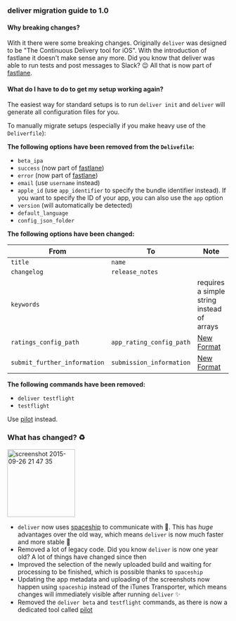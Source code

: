 ### deliver migration guide to 1.0

#### Why breaking changes?

 With it there were some breaking changes. Originally `deliver` was designed to be "The Continuous Delivery tool for iOS". With the introduction of fastlane it doesn't make sense any more. Did you know that deliver was able to run tests and post messages to Slack? :wink: All that is now part of [fastlane](https://fastlane.tools).

#### What do I have to do to get my setup working again?

The easiest way for standard setups is to run `deliver init` and `deliver` will generate all configuration files for you.

To manually migrate setups (especially if you make heavy use of the `Deliverfile`):

**The following options have been removed from the `Delivefile`:**

- `beta_ipa`
- `success` (now part of [fastlane](https://fastlane.tools))
- `error` (now part of [fastlane](https://fastlane.tools))
- `email` (use `username` instead)
- `apple_id` (use `app_identifier` to specify the bundle identifier instead). If you want to specify the ID of your app, you can also use the `app` option
- `version` (will automatically be detected)
- `default_language`
- `config_json_folder`

**The following options have been changed:**

From     | To              | Note
---------|-----------------|------------------------------------------------------------
`title`  | `name`
`changelog` | `release_notes`
`keywords` |   | requires a simple string instead of arrays
`ratings_config_path` | `app_rating_config_path` | [New Format](https://github.com/KrauseFx/deliver/blob/master/Deliverfile.md#app_rating_config_path)
`submit_further_information` | `submission_information` | [New Format](https://github.com/KrauseFx/deliver/blob/feature/spaceship/Deliverfile.md#submission_information)

**The following commands have been removed:**

- `deliver testflight`
- `testflight`

Use [pilot](https://github.com/fastlane/pilot) instead.

### What has changed? :recycle: 

<img width="154" alt="screenshot 2015-09-26 21 47 35" src="https://cloud.githubusercontent.com/assets/869950/10121262/38e52e02-6498-11e5-8269-bf5d63ca698a.png">

- `deliver` now uses [spaceship](https://spaceship.airforce) to communicate with . This has *huge* advantages over the old way, which means `deliver` is now much faster and more stable :rocket: 
- Removed a lot of legacy code. Did you know `deliver` is now one year old? A lot of things have changed since then
- Improved the selection of the newly uploaded build and waiting for processing to be finished, which is possible thanks to `spaceship`
- Updating the app metadata and uploading of the screenshots now happen using `spaceship` instead of the iTunes Transporter, which means changes will immediately visible after running `deliver` :sparkles: 
- Removed the `deliver beta` and `testflight` commands, as there is now a dedicated tool called [pilot](https://github.com/fastlane/pilot)
